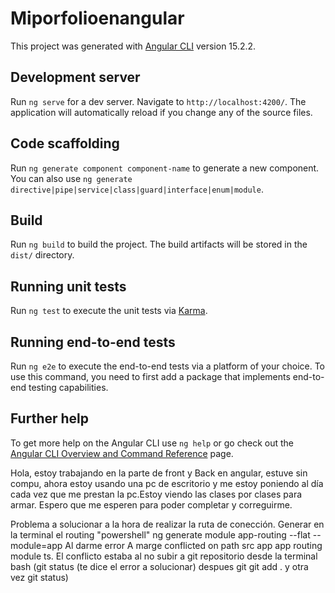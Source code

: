 # Miporfolioenangular

This project was generated with [Angular CLI](https://github.com/angular/angular-cli) version 15.2.2.

## Development server

Run `ng serve` for a dev server. Navigate to `http://localhost:4200/`. The application will automatically reload if you change any of the source files.

## Code scaffolding

Run `ng generate component component-name` to generate a new component. You can also use `ng generate directive|pipe|service|class|guard|interface|enum|module`.

## Build

Run `ng build` to build the project. The build artifacts will be stored in the `dist/` directory.

## Running unit tests

Run `ng test` to execute the unit tests via [Karma](https://karma-runner.github.io).

## Running end-to-end tests

Run `ng e2e` to execute the end-to-end tests via a platform of your choice. To use this command, you need to first add a package that implements end-to-end testing capabilities.

## Further help

To get more help on the Angular CLI use `ng help` or go check out the [Angular CLI Overview and Command Reference](https://angular.io/cli) page.

Hola, estoy trabajando en la parte de front y Back en angular, estuve sin compu, ahora estoy usando una pc de escritorio y me estoy poniendo al día cada vez que me prestan la pc.Estoy viendo las clases por clases para armar. Espero que me esperen para poder completar y correguirme.




Problema a solucionar a la hora de realizar la ruta de conección.
Generar en la terminal el routing "powershell" ng generate module app-routing --flat --module=app
Al darme error 
A marge conflicted on path src app app routing module ts.
El conflicto estaba al no subir a git repositorio
desde la terminal bash (git status (te dice el error a solucionar) despues git git add . y otra vez git status)